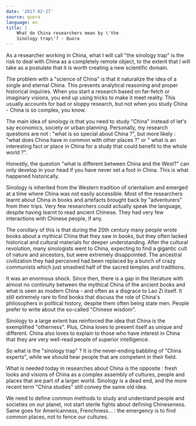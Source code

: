 ```yaml
---
date: '2017-02-27'
source: quora
language: en
title: |
    What do China researchers mean by \'the
    Sinology trap\'? - Quora
---
```


As a researcher working in China, what I will call "the sinology trap"
is the risk to deal with China as a completely remote object, to the
extent that I will take as a postulate that it is worth creating a new
scientific domain.

The problem with a "science of China" is that it naturalize the idea of
a single and eternal China. This prevents analytical reasoning and
proper historical inquiries. When you start a research based on
far-fetch or imaginary visions, you end up using tricks to make it meet
reality. This usually accounts for bad or sloppy research, but not when
you study China - China is so complex, you know.

The main idea of sinology is that you need to study "China" instead of
let's say economics, society or urban planning. Personally, my research
questions are not : "what is so special about China ?", but more likely
: "what does China have in common with other places ?" or " what is an
interesting fact or place in China for a study that could benefit to the
whole world ?".

Honestly, the question "what is different between China and the West?"
can only develop in your head if you have never set a foot in China.
This is what happened historically.

Sinology is inherited from the Western tradition of orientalism and
emerged at a time where China was not easily accessible. Most of the
researchers learnt about China in books and artefacts brought back by
"adventurers" from their trips. Very few researchers could actually
speak the language, despite having learnt to read ancient Chinese. They
had very few interactions with Chinese people, if any.

The corollary of this is that during the 20th century many people wrote
books about a mythical China that they saw in books, but they often
lacked historical and cultural materials for deeper understanding. After
the cultural revolution, many sinologists went to China, expecting to
find a gigantic cult of nature and ancestors, but were extremely
disappointed. The ancestral civilization they had perceived had been
replaced by a bunch of crazy communists which just smashed half of the
sacred temples and traditions.

It was an enormous shock. Since then, there is a gap in the literature
with almost no continuity between the mythical China of the ancient
books and what is seen as modern China - and often as a disgrace to Lao
Zi itself. It still extremely rare to find books that discuss the role
of China's philosophers in political history, despite them often being
state men. People prefer to write about the so-called "Chinese wisdom".

Sinology to a large extent has reinforced the idea that China is the
exemplified "otherness". Plus, China loves to present itself as unique
and different. China also loves to explain to those who have interest in
China that they are very well-read people of superior intelligence.

So what is the "sinology trap" ? It is the never-ending babbling of
"China experts", while we should hear people that are competent in their
field.

What is needed today in researches about China is the opposite : fresh
looks and visions of China as a complex assembly of cultures, people and
places that are part of a larger world. Sinology is a dead end, and the
more recent term "China studies" still convey the same old idea.

We need to define common methods to study and understand people and
societies on our planet, not start sterile fights about defining
Chineseness. Same goes for Americanness, Frenchness... : the emergency
is to find common places, not to fence our cultures.
